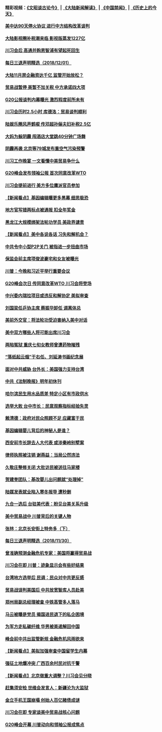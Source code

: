 #### 精彩视频：[《文昭谈古论今》](https://github.com/gfw-breaker/wenzhao/blob/master/README.md?t=12020631) | [《大陆新闻解读》](https://github.com/gfw-breaker/ntdtv-comedy/blob/master/README.md?t=12020631) | [《中国禁闻》](https://github.com/gfw-breaker/ntdtv-news/blob/master/README.md?t=12020631) | [《历史上的今天》](https://github.com/gfw-breaker/today-in-history/blob/master/README.md?t=12020631) 

#### [美中达90天停火协议 进行中方结构改革谈判](../pages/nsc413/n10886295.md?t=12020631) 

#### [大陆影视圈补税潮来临 影视版蒸发1227亿](../pages/nsc413/n10886164.md?t=12020631) 

#### [川习会后 高通并购恩智浦有望起死回生](../pages/nsc413/n10886262.md?t=12020631) 


#### [每日三退声明精选（2018/12/01）](../pages/nsc413/n10886267.md?t=12020631) 

#### [大陆11月房企融资达千亿 监管开始放松？](../pages/nsc413/n10885403.md?t=12020631) 

#### [贸易战暂停 美暂不加关税 中方承诺四大项](../pages/nsc413/n10885998.md?t=12020631) 

#### [G20公报谈判内幕曝光 激烈程度前所未有](../pages/nsc413/n10886135.md?t=12020631) 

#### [川习会历时2.5小时 库德洛：贸易谈判顺利](../pages/nsc413/n10886126.md?t=12020631) 

#### [陆娱乐圈风声鹤唳 传邓超孙俪夫妇补税2.5亿](../pages/nsc413/n10886091.md?t=12020631) 

#### [大妈为躲阴霾 闯酒店大堂跳40分钟广场舞](../pages/nsc413/n10885984.md?t=12020631) 

#### [阴霾再袭 北京等79城发布重空气污染预警](../pages/nsc413/n10886068.md?t=12020631) 

#### [川习工作晚宴 一文看懂中美贸易争什么](../pages/nsc413/n10885926.md?t=12020631) 

#### [G20峰会发布领袖公报 首次同意改革WTO](../pages/nsc413/n10885805.md?t=12020631) 

#### [川习会提前进行 美方多位鹰派官员参加](../pages/nsc413/n10885934.md?t=12020631) 

#### [【新闻看点】基因编辑曝更多黑幕 细思极恐](../pages/nsc413/n10885599.md?t=12020631) 

#### [地方官写错两标点被通报 扣全年奖金](../pages/nsc413/n10885823.md?t=12020631) 

#### [黑龙江大规模绑架法轮功学员 美政界谴责](../pages/nsc413/n10885824.md?t=12020631) 

#### [【新闻看点】美中各说各话 习失和解机会？](../pages/nsc413/n10885600.md?t=12020631) 

#### [中共令中小型P2P关门 被指进一步扭曲市场](../pages/nsc413/n10885097.md?t=12020631) 

#### [保监会前主席项俊波豪宅和女友被曝光](../pages/nsc413/n10885595.md?t=12020631) 

#### [川普：今晚和习近平举行重要会议](../pages/nsc413/n10885728.md?t=12020631) 

#### [G20峰会次日 传同意改革WTO 川习会将登场](../pages/nsc413/n10885625.md?t=12020631) 

#### [中兴委内瑞拉项目或违反和解协定 美拟审查](../pages/nsc413/n10885649.md?t=12020631) 

#### [刘国梁任乒协主席 蔡振华卸任 调离体总](../pages/nsc413/n10885581.md?t=12020631) 

#### [美前外交官：将法轮功受迫害纳入美中对话](../pages/nsc413/n10884818.md?t=12020631) 

#### [美中双方哪些人将可能出席川习会](../pages/nsc413/n10885005.md?t=12020631) 

#### [两陷冤狱 重庆七旬女教师曾遭药物摧残](../pages/nsc413/n10883689.md?t=12020631) 

#### [“落纸起云烟”于右任、刘延涛书画纪念展](../pages/nsc413/n10885419.md?t=12020631) 


#### [面对中共威胁  台外长：美国强力支持台湾](../pages/nsc413/n10885378.md?t=12020631) 

#### [中共《法制晚报》明年初休刊](../pages/nsc413/n10885380.md?t=12020631) 

#### [哈尔滨民生用水品质差 特定小区有市政供水](../pages/nsc413/n10885275.md?t=12020631) 

#### [选举大败 台中市长：民意观察指标经验失灵](../pages/nsc413/n10885278.md?t=12020631) 

#### [赖清德：政府对民众照顾不足 应藏富于民](../pages/nsc413/n10885348.md?t=12020631) 

#### [基因编辑婴儿背后的神秘人是谁？](../pages/nsc413/n10885304.md?t=12020631) 

#### [西安前市长辞去人大代表 或涉秦岭别墅案](../pages/nsc413/n10885276.md?t=12020631) 

#### [律师执照被注销 谢燕益：当局公然违法](../pages/nsc413/n10885135.md?t=12020631) 

#### [久敬庄整修关闭 大批访民被送往马家楼](../pages/nsc413/n10885010.md?t=12020631) 

#### [贺建奎团队：基改婴儿出问题就“处理掉”](../pages/nsc413/n10885039.md?t=12020631) 

#### [陆媒发表就业陷入寒冬报导 遭秒删](../pages/nsc413/n10884792.md?t=12020631) 

#### [九合一选后 台驻美代表：盼见台美关系升级](../pages/nsc413/n10885014.md?t=12020631) 

#### [美中贸易战中 川普背后的关键人物](../pages/nsc413/n10884767.md?t=12020631) 

#### [张林：北京长安街上特务多（下）](../pages/nsc413/n10884987.md?t=12020631) 

#### [每日三退声明精选（2018/11/30）](../pages/nsc413/n10884924.md?t=12020631) 

#### [曾准确预测金融危机专家：美国将赢得贸易战](../pages/nsc413/n10884588.md?t=12020631) 

#### [川习会在即 川普：迹象显示会有些好结果](../pages/nsc413/n10884381.md?t=12020631) 

#### [台湾地方选举后 民调：民众对中共更反感](../pages/nsc413/n10884397.md?t=12020631) 

#### [贸易战误判美国后 中共放宽智库人员赴美](../pages/nsc413/n10883875.md?t=12020631) 

#### [郑州局副总经理被查 中铁高管多人落马](../pages/nsc413/n10884586.md?t=12020631) 

#### [马云被曝是党员 揭国进民退下的私企困境](../pages/nsc413/n10884354.md?t=12020631) 

#### [为军方走私碳纤维 华男被美递解回中国](../pages/nsc413/n10884519.md?t=12020631) 

#### [峰会前中共出监管新规 金融危机风雨欲来](../pages/nsc413/n10882822.md?t=12020631) 

#### [【新闻看点】美拟加强审查中国留学生内幕](../pages/nsc413/n10884162.md?t=12020631) 

#### [强征土地爆冲突 广西百余村民对抗千警](../pages/nsc413/n10884503.md?t=12020631) 

#### [【新闻看点】北京做重大调整？川习会见分晓](../pages/nsc413/n10884055.md?t=12020631) 

#### [赶集须安检 世维会发言人：新疆沦为大监狱](../pages/nsc413/n10884334.md?t=12020631) 

#### [金立手机王国崩塌 创始人百亿赌债成谜](../pages/nsc413/n10884409.md?t=12020631) 

#### [川习会在即 专家谈美中贸易战核心问题](../pages/nsc413/n10884287.md?t=12020631) 

#### [G20峰会开幕 川普动向和领袖公报成焦点](../pages/nsc413/n10884060.md?t=12020631) 

